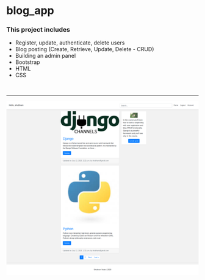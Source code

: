 # blog_app

<h3>This project includes</h3>
<ul>
<li>Register, update, authenticate, delete users</li>
<li>Blog posting (Create, Retrieve, Update, Delete - CRUD)</li>
<li>Building an admin panel</li>
<li>Bootstrap</li>
<li>HTML</li>
<li>CSS</li>
</ul>
<br>
<hr>
<img src="Screenshot_2020-07-13 Document.png">
